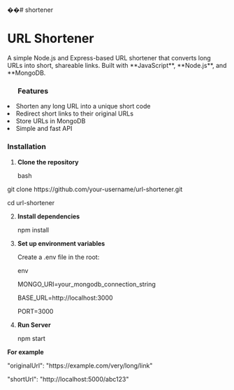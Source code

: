 ��#   s h o r t e n e r 
 
  <h1>URL Shortener</h1>

<p>A simple Node.js and Express-based URL shortener that converts long URLs into short, shareable links.  
Built with **JavaScript**, **Node.js**, and **MongoDB.</p>

<ul><h3>Features</h3></ul>
<li>Shorten any long URL into a unique short code</li> 
<li>Redirect short links to their original URLs</li> 
<li>Store URLs in MongoDB</li> 
<li>Simple and fast API</li> 

<h3>Installation</h3>

1. <b>Clone the repository</b>
   <p>bash</p>
  <p>git clone https://github.com/your-username/url-shortener.git</p> 
   <p>cd url-shortener</p>
   
2. <b>Install dependencies</b>
   <p>npm install</p>

3. <b>Set up environment variables</b>
   <p>Create a .env file in the root:</p>
      <p>env</p>
      
    <p>MONGO_URI=your_mongodb_connection_string</p>
    <p>BASE_URL=http://localhost:3000</p>
    <p>PORT=3000</p> 

4.  <b>Run Server</b>
      <p>npm start</p>
      
 <b>For example</b>
   
 <p> "originalUrl": "https://example.com/very/long/link"</p>    

 <p> "shortUrl": "http://localhost:5000/abc123"</p>

